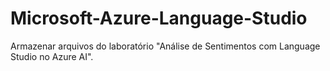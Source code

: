 # Microsoft-Azure-Language-Studio
Armazenar arquivos do laboratório  "Análise de Sentimentos com Language Studio no Azure AI".

